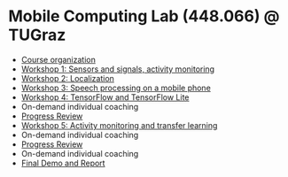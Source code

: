 # Mobile Computing Lab (448.066) @ TUGraz

- [Course organization](https://github.com/osaukh/mobile_computing_lab/blob/master/2020-03-18__Course_Organization.ipynb)
- [Workshop 1: Sensors and signals, activity monitoring](https://github.com/osaukh/mobile_computing_lab/blob/master/2020-03-18__WS1_0__Sensors_and_Signals.ipynb)
- [Workshop 2: Localization](https://github.com/osaukh/mobile_computing_lab/blob/master/2020-03-23__WS2_0__Localization.ipynb)
- [Workshop 3: Speech processing on a mobile phone](https://github.com/osaukh/mobile_computing_lab/blob/master/2020-03-23__WS3_0__Speech_Processing.ipynb)
- [Workshop 4: TensorFlow and TensorFlow Lite](https://github.com/osaukh/mobile_computing_lab/blob/master/2020-03-30__WS4_0__TensorFlow.ipynb)
- On-demand individual coaching
- [Progress Review](https://github.com/osaukh/mobile_computing_lab/blob/master/2020-04-20__Progress_Review.ipynb)
- [Workshop 5: Activity monitoring and transfer learning](https://github.com/osaukh/mobile_computing_lab/blob/master/2020-04-20__WS5_0__Transfer_Learning.ipynb)
- On-demand individual coaching
- [Progress Review](https://github.com/osaukh/mobile_computing_lab/blob/master/2020-05-11__Progress_Review.ipynb)
- On-demand individual coaching
- [Final Demo and Report](https://github.com/osaukh/mobile_computing_lab/blob/master/2020-06-08__Final_Demo_and_Report.ipynb)
